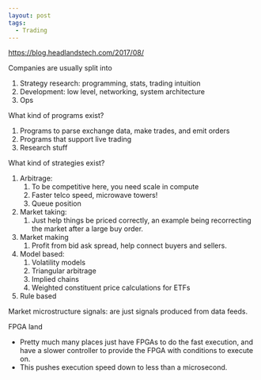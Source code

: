 ```yaml
---
layout: post
tags:
  - Trading
---
```

<https://blog.headlandstech.com/2017/08/>

Companies are usually split into
1. Strategy research: programming, stats, trading intuition
2. Development: low level, networking, system architecture
3. Ops

What kind of programs exist?
1. Programs to parse exchange data, make trades, and emit orders
2. Programs that support live trading
3. Research stuff

What kind of strategies exist?
1. Arbitrage:
	1. To be competitive here, you need scale in compute
	2. Faster telco speed, microwave towers!
	3. Queue position
2. Market taking:
	1. Just help things be priced correctly, an example being recorrecting the market after a large buy order.
3. Market making
	1. Profit from bid ask spread, help connect buyers and sellers.
4. Model based:
	1. Volatility models
	2. Triangular arbitrage
	3. Implied chains
	4. Weighted constituent price calculations for ETFs
5. Rule based

Market microstructure signals: are just signals produced from data feeds.

FPGA land
- Pretty much many places just have FPGAs to do the fast execution, and have a slower controller to provide the FPGA with conditions to execute on.
- This pushes execution speed down to less than a microsecond.

